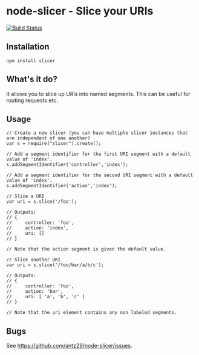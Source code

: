 # node-slicer - Slice your URIs

[![Build Status](https://secure.travis-ci.org/antz29/node-slicer.png)](http://travis-ci.org/#!/antz29/node-slicer)

## Installation

    npm install slicer 

## What's it do?

It allows you to slice up URIs into named segments. This can be useful for routing requests etc.

## Usage

    // Create a new slicer (you can have multiple slicer instances that are independant of one another)
    var s = require("slicer").create();

    // Add a segment identifier for the first URI segment with a default value of 'index'.
    s.addSegmentIdentifier('controller','index');

    // Add a segment identifier for the second URI segment with a default value of 'index'.
    s.addSegmentIdentifier('action','index');

    // Slice a URI
    var uri = s.slice('/foo');

    // Outputs: 
    // { 
    //     controller: 'foo',
    //     action: 'index',
    //     uri: [] 
    // }

    // Note that the action segment is given the default value.

    // Slice another URI
    var uri = s.slice('/foo/bar/a/b/c');

    // Outputs: 
    // {   
    //     controller: 'foo',
    //     action: 'bar',
    //     uri: [ 'a', 'b', 'c' ] 
    // }

    // Note that the uri element contains any non labeled segments.

## Bugs

See <https://github.com/antz29/node-slicer/issues>.
